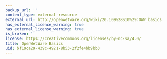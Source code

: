 ```yaml
---
backup_url: ''
content_type: external-resource
external_url: http://openwetware.org/wiki/20.109%28S10%29:OWW_basics
has_external_licence_warning: true
has_external_license_warning: true
is_broken: ''
license: https://creativecommons.org/licenses/by-nc-sa/4.0/
title: OpenWetWare Basics
uid: bf19ca29-439c-4921-8b53-2f2fe4bb9bb3
---
```

